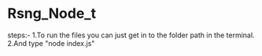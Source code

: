 # Rsng_Node_t
steps:- 
1.To run the files you can just get in to the folder path in the terminal.
2.And type "node index.js"
